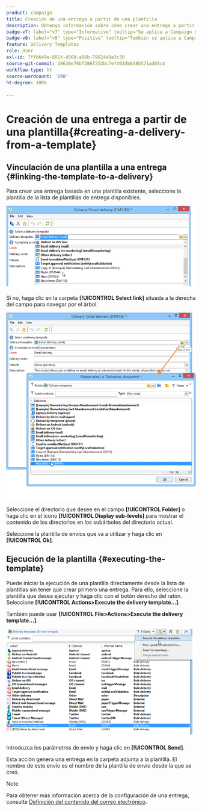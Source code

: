 ```yaml
---
product: campaign
title: Creación de una entrega a partir de una plantilla
description: Obtenga información sobre cómo crear una entrega a partir de una plantilla
badge-v7: label="v7" type="Informative" tooltip="Se aplica a Campaign Classic v7"
badge-v8: label="v8" type="Positive" tooltip="También se aplica a Campaign v8"
feature: Delivery Templates
role: User
exl-id: 7ffb649e-801f-4568-a86b-7982448e3c30
source-git-commit: 28638e76bf286f253bc7efd02db848b571ad88c4
workflow-type: ht
source-wordcount: '190'
ht-degree: 100%

---
```


# Creación de una entrega a partir de una plantilla{#creating-a-delivery-from-a-template}

## Vinculación de una plantilla a una entrega {#linking-the-template-to-a-delivery}

Para crear una entrega basada en una plantilla existente, seleccione la plantilla de la lista de plantillas de entrega disponibles.

![](assets/s_ncs_user_wizard_select_template.png)

Si no, haga clic en la carpeta **[!UICONTROL Select link]** situada a la derecha del campo para navegar por el árbol.

![](assets/s_ncs_user_wizard_choose_link.png)

Seleccione el directorio que desee en el campo **[!UICONTROL Folder]** o haga clic en el icono **[!UICONTROL Display sub-levels]** para mostrar el contenido de los directorios en los subárboles del directorio actual.

Seleccione la plantilla de envíos que va a utilizar y haga clic en **[!UICONTROL Ok]**.

## Ejecución de la plantilla {#executing-the-template}

Puede iniciar la ejecución de una plantilla directamente desde la lista de plantillas sin tener que crear primero una entrega. Para ello, seleccione la plantilla que desea ejecutar y haga clic con el botón derecho del ratón. Seleccione **[!UICONTROL Actions>Execute the delivery template...]**.

También puede usar **[!UICONTROL File>Actions>Execute the delivery template...]**.

![](assets/s_ncs_user_template_execute_menu.png)

Introduzca los parámetros de envío y haga clic en **[!UICONTROL Send]**.

Esta acción genera una entrega en la carpeta adjunta a la plantilla. El nombre de este envío es el nombre de la plantilla de envío desde la que se creó.

>[!NOTE]
>
>Para obtener más información acerca de la configuración de una entrega, consulte [Definición del contenido del correo electrónico](defining-the-email-content.md).
